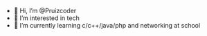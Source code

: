 - 👋 Hi, I’m @Pruizcoder
- 👀 I’m interested in tech
- 🌱 I’m currently learning c/c++/java/php and networking at school

